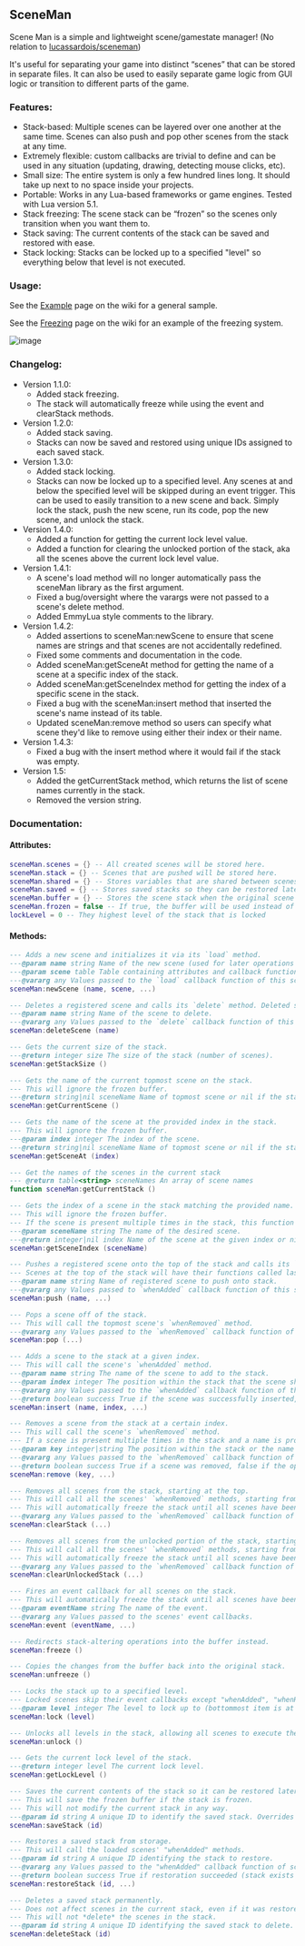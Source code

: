 ## SceneMan

Scene Man is a simple and lightweight scene/gamestate manager! (No relation to [lucassardois/sceneman](https://github.com/lucassardois/sceneman))

It's useful for separating your game into distinct “scenes” that can be stored in separate files. It can also be used to easily separate game logic from GUI logic or transition to different parts of the game.

### Features:

*   Stack-based: Multiple scenes can be layered over one another at the same time. Scenes can also push and pop other scenes from the stack at any time.
*   Extremely flexible: custom callbacks are trivial to define and can be used in any situation (updating, drawing, detecting mouse clicks, etc).
*   Small size: The entire system is only a few hundred lines long. It should take up next to no space inside your projects.
*   Portable: Works in any Lua-based frameworks or game engines. Tested with Lua version 5.1.
*   Stack freezing: The scene stack can be “frozen” so the scenes only transition when you want them to.
*   Stack saving: The current contents of the stack can be saved and restored with ease.
*   Stack locking: Stacks can be locked up to a specified "level" so everything below that level is not executed.

### Usage:

See the [Example](https://github.com/KINGTUT10101/SceneMan/wiki/Example) page on the wiki for a general sample.

See the [Freezing](https://github.com/KINGTUT10101/SceneMan/wiki/Freezing) page on the wiki for an example of the freezing system.

![image](https://github.com/KINGTUT10101/SceneMan/assets/45105509/4df08b3f-3235-4a5d-91ca-5073b5924a50)

### Changelog:

*   Version 1.1.0:
    *   Added stack freezing.
    *   The stack will automatically freeze while using the event and clearStack methods.
*   Version 1.2.0:
    *   Added stack saving.
    *   Stacks can now be saved and restored using unique IDs assigned to each saved stack.
*   Version 1.3.0:
    *   Added stack locking.
    *   Stacks can now be locked up to a specified level. Any scenes at and below the specified level will be skipped during an event trigger. This can be used to easily transition to a new scene and back. Simply lock the stack, push the new scene, run its code, pop the new scene, and unlock the stack.
*   Version 1.4.0:
    *   Added a function for getting the current lock level value.
    *   Added a function for clearing the unlocked portion of the stack, aka all the scenes above the current lock level value.
*   Version 1.4.1:
    *   A scene's load method will no longer automatically pass the sceneMan library as the first argument.
    *   Fixed a bug/oversight where the varargs were not passed to a scene's delete method.
    *   Added EmmyLua style comments to the library.
*   Version 1.4.2:
    *   Added assertions to sceneMan:newScene to ensure that scene names are strings and that scenes are not accidentally redefined.
    *   Fixed some comments and documentation in the code.
    *   Added sceneMan:getSceneAt method for getting the name of a scene at a specific index of the stack.
    *   Added sceneMan:getSceneIndex method for getting the index of a specific scene in the stack.
    *   Fixed a bug with the sceneMan:insert method that inserted the scene's name instead of its table.
    *   Updated sceneMan:remove method so users can specify what scene they'd like to remove using either their index or their name.
*   Version 1.4.3:
    *   Fixed a bug with the insert method where it would fail if the stack was empty.
*   Version 1.5:
    *   Added the getCurrentStack method, which returns the list of scene names currently in the stack.
    *   Removed the version string.

### Documentation:

#### Attributes:

```lua
sceneMan.scenes = {} -- All created scenes will be stored here.
sceneMan.stack = {} -- Scenes that are pushed will be stored here.
sceneMan.shared = {} -- Stores variables that are shared between scenes
sceneMan.saved = {} -- Stores saved stacks so they can be restored later
sceneMan.buffer = {} -- Stores the scene stack when the original scene stack is disabled
sceneMan.frozen = false -- If true, the buffer will be used instead of the original stack
lockLevel = 0 -- They highest level of the stack that is locked
```

#### Methods:

```lua
--- Adds a new scene and initializes it via its `load` method.
---@param name string Name of the new scene (used for later operations like push/remove).
---@param scene table Table containing attributes and callback functions of the scene.
---@vararg any Values passed to the `load` callback function of this scene.
sceneMan:newScene (name, scene, ...)

--- Deletes a registered scene and calls its `delete` method. Deleted scenes cannot be pushed or inserted again.
---@param name string Name of the scene to delete.
---@vararg any Values passed to the `delete` callback function of this scene.
sceneMan:deleteScene (name)

--- Gets the current size of the stack.
---@return integer size The size of the stack (number of scenes).
sceneMan:getStackSize ()

--- Gets the name of the current topmost scene on the stack.
--- This will ignore the frozen buffer.
---@return string|nil sceneName Name of topmost scene or nil if the stack is empty.
sceneMan:getCurrentScene ()

--- Gets the name of the scene at the provided index in the stack.
--- This will ignore the frozen buffer.
---@param index integer The index of the scene.
---@return string|nil sceneName Name of topmost scene or nil if the stack is empty.
sceneMan:getSceneAt (index)

--- Get the names of the scenes in the current stack
--- @return table<string> sceneNames An array of scene names
function sceneMan:getCurrentStack ()

--- Gets the index of a scene in the stack matching the provided name.
--- This will ignore the frozen buffer.
--- If the scene is present multiple times in the stack, this function will only return the index of the first scene found, starting from the top of the stack.
---@param sceneName string The name of the desired scene.
---@return integer|nil index Name of the scene at the given index or nil if the stack is empty.
sceneMan:getSceneIndex (sceneName)

--- Pushes a registered scene onto the top of the stack and calls its `whenAdded` method.
--- Scenes at the top of the stack will have their functions called last
---@param name string Name of registered scene to push onto stack.
---@vararg any Values passed to `whenAdded` callback function of this scene.
sceneMan:push (name, ...)

--- Pops a scene off of the stack.
--- This will call the topmost scene's `whenRemoved` method.
---@vararg any Values passed to the `whenRemoved` callback function of this scene.
sceneMan:pop (...)

--- Adds a scene to the stack at a given index.
--- This will call the scene's `whenAdded` method.
---@param name string The name of the scene to add to the stack.
---@param index integer The position within the stack that the scene should be inserted at.
---@vararg any Values passed to the `whenAdded` callback function of this scene.
---@return boolean success True if the scene was successfully inserted, false otherwise.
sceneMan:insert (name, index, ...)

--- Removes a scene from the stack at a certain index.
--- This will call the scene's `whenRemoved` method.
--- If a scene is present multiple times in the stack and a name is provided for the key, the first scene found starting at the top of the stack will be removed.
---@param key integer|string The position within the stack or the name of a scene that should be removed from the stack.
---@vararg any Values passed to the `whenRemoved` callback function of this scene.
---@return boolean success True if a scene was removed, false if the operation failed or if the scene with the provided name was not found.
sceneMan:remove (key, ...)

--- Removes all scenes from the stack, starting at the top.
--- This will call all the scenes' `whenRemoved` methods, starting from the topmost scene.
--- This will automatically freeze the stack until all scenes have been iterated over.
---@vararg any Values passed to the `whenRemoved` callback function of this scene.
sceneMan:clearStack (...)

--- Removes all scenes from the unlocked portion of the stack, starting at the top.
--- This will call all the scenes' `whenRemoved` methods, starting from the topmost scene.
--- This will automatically freeze the stack until all scenes have been iterated over.
---@vararg any Values passed to the `whenRemoved` callback function of this scene.
sceneMan:clearUnlockedStack (...)

--- Fires an event callback for all scenes on the stack.
--- This will automatically freeze the stack until all scenes have been iterated over.
---@param eventName string The name of the event.
---@vararg any Values passed to the scenes' event callbacks.
sceneMan:event (eventName, ...)

--- Redirects stack-altering operations into the buffer instead.
sceneMan:freeze ()

--- Copies the changes from the buffer back into the original stack.
sceneMan:unfreeze ()

--- Locks the stack up to a specified level.
--- Locked scenes skip their event callbacks except "whenAdded", "whenRemoved", or "deleted".
---@param level integer The level to lock up to (bottommost item is at level 1).
sceneMan:lock (level)

--- Unlocks all levels in the stack, allowing all scenes to execute their event callbacks again.
sceneMan:unlock ()

--- Gets the current lock level of the stack.
---@return integer level The current lock level.
sceneMan:getLockLevel ()

--- Saves the current contents of the stack so it can be restored later.
--- This will save the frozen buffer if the stack is frozen.
--- This will not modify the current stack in any way.
---@param id string A unique ID to identify the saved stack. Overrides any existing entry at this ID.
sceneMan:saveStack (id)

--- Restores a saved stack from storage.
--- This will call the loaded scenes' "whenAdded" methods.
---@param id string A unique ID identifying the stack to restore.
---@vararg any Values passed to the "whenAdded" callback function of scenes.
---@return boolean success True if restoration succeeded (stack exists and current stack is empty), false otherwise.
sceneMan:restoreStack (id, ...)

--- Deletes a saved stack permanently.
--- Does not affect scenes in the current stack, even if it was restored using the to-be-deleted stack.
--- This will not *delete* the scenes in the stack.
---@param id string A unique ID identifying the saved stack to delete.
sceneMan:deleteStack (id)
```

